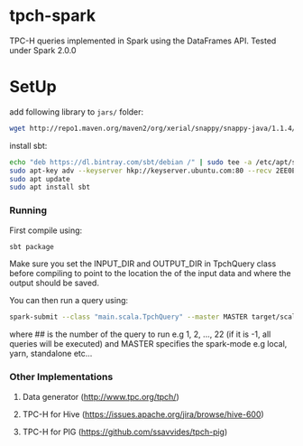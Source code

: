 # tpch-spark

TPC-H queries implemented in Spark using the DataFrames API.
Tested under Spark 2.0.0

# SetUp

add following library to `jars/` folder:

```bash
wget http://repo1.maven.org/maven2/org/xerial/snappy/snappy-java/1.1.4/snappy-java-1.1.4.jar
```

install sbt:

```bash
echo "deb https://dl.bintray.com/sbt/debian /" | sudo tee -a /etc/apt/sources.list.d/sbt.list
sudo apt-key adv --keyserver hkp://keyserver.ubuntu.com:80 --recv 2EE0EA64E40A89B84B2DF73499E82A75642AC823
sudo apt update
sudo apt install sbt
```

### Running

First compile using:

```bash
sbt package
```

Make sure you set the INPUT_DIR and OUTPUT_DIR in TpchQuery class before compiling to point to the
location the of the input data and where the output should be saved.

You can then run a query using:

```bash
spark-submit --class "main.scala.TpchQuery" --master MASTER target/scala-2.11/spark-tpc-h-queries_2.11-1.0.jar ##
```

where ## is the number of the query to run e.g 1, 2, ..., 22 (if it is -1, all queries will be executed)
and MASTER specifies the spark-mode e.g local, yarn, standalone etc...


### Other Implementations

1. Data generator (http://www.tpc.org/tpch/)

2. TPC-H for Hive (https://issues.apache.org/jira/browse/hive-600)

3. TPC-H for PIG (https://github.com/ssavvides/tpch-pig)
